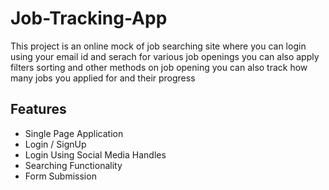 # Job-Tracking-App
This project is an online mock of job searching site where you can login using your email id and serach for various job openings you can also apply filters sorting and other methods on job opening you can also track how many jobs you applied for and their progress

## Features
- Single Page Application
- Login / SignUp
- Login Using Social Media Handles
- Searching Functionality
- Form Submission

